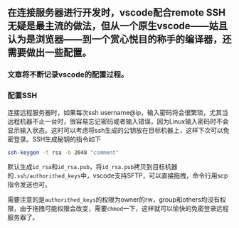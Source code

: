 ## 在连接服务器进行开发时，vscode配合remote SSH无疑是最主流的做法，但从一个原生vscode——姑且认为是浏览器——到一个赏心悦目的称手的编译器，还需要做出一些配置。

### 文章将不断记录vscode的配置过程。

### 配置SSH
连接远程服务器时，如果每次ssh username@ip，输入密码将会很繁琐，尤其当远程机器不止一台时，很容易忘记密码或者输入错误，因为Linux输入密码时不会显示输入状态。这时可以考虑将ssh生成的公钥放在目标机器上，这样下次可以免密登录。SSH生成秘钥的指令如下

```bash
ssh-keygen -t rsa -b 2048 "comment"
```

默认生成`id_rsa`和`id_rsa.pub`，将`id_rsa.pub`拷贝到目标机器的`.ssh/authorithed_keys`中，vscode支持SFTP，可以直接拖拽，命令行用scp指令发送也可。

需要注意的是`authorithed_keys`的权限为owner的rw，group和others均没有权限，由于拖拽可能权限会改变，需要`chmod`一下，这样就可以愉快的免密登录远程服务器了。
